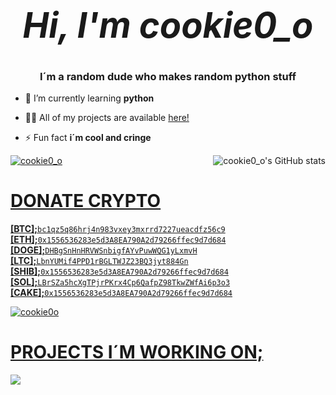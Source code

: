 # _<h1 align="center">Hi, I'm cookie0_o</h1>_
<h3 align="center">I´m a random dude who makes random python stuff</h3>


- 🌱 I’m currently learning **python**

- 👨‍💻 All of my projects are available [here!](https://github.com/cookie0o?tab=repositories)

- ⚡ Fun fact **i´m cool and cringe**



<p align="left"> <a href="cookie0_o's GitHub stats" target="_blank" rel="noreferrer"> <img src="https://github-readme-stats.vercel.app/api?username=cookie0o&show_icons=true&theme=radical" alt="cookie0_o's GitHub stats"
<p align="right"> <a href="cookie0_o" target="_blank" rel="noreferrer"> <img src="https://github-readme-stats.vercel.app/api/top-langs?username=cookie0o&show_icons=true&locale=en&layout=compact&theme=radical" alt="cookie0_o" /> </p>
  
## 
## 

# **DONATE CRYPTO**

**[BTC];**``󠀠bc1qz5q86hrj4n983vxey3mxrrd7227ueacdfz56c9``  
**[ETH];**``0x1556536283e5d3A8EA790A2d79266ffec9d7d684``  
**[DOGE];**``DHBgSnHnHRVWSnbigfAYvPuwWQG1yLxmvH``  
**[LTC];**``LbnYUMif4PPD1rBGLTWJZ23BQ3jyt884Gn``  
**[SHIB];**``0x1556536283e5d3A8EA790A2d79266ffec9d7d684``  
**[SOL];**``LBrSZa5hcXgTPjrPKrx4Cp6QafpZ98TkwZWfAi6p3o3``  
**[CAKE];**``0x1556536283e5d3A8EA790A2d79266ffec9d7d684``  

<p align="left"> <img src="https://komarev.com/ghpvc/?username=cookie0o&label=Profile%20views&color=ff69b4&style=flat" alt="cookie0o" /> </p>

# **PROJECTS I´M WORKING ON;**
![](https://hit.yhype.me/github/profile?user_id=81589649)

